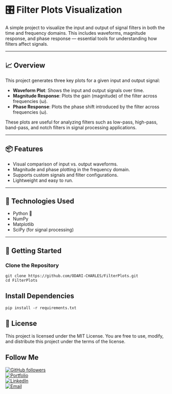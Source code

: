 # 🎛️ Filter Plots Visualization

A simple project to visualize the input and output of signal filters in both the time and frequency domains. This includes waveforms, magnitude response, and phase response — essential tools for understanding how filters affect signals.

---

## 📈 Overview

This project generates three key plots for a given input and output signal:

- **Waveform Plot**: Shows the input and output signals over time.
- **Magnitude Response**: Plots the gain (magnitude) of the filter across frequencies (ω).
- **Phase Response**: Plots the phase shift introduced by the filter across frequencies (ω).

These plots are useful for analyzing filters such as low-pass, high-pass, band-pass, and notch filters in signal processing applications.

---

## 📦 Features

- Visual comparison of input vs. output waveforms.
- Magnitude and phase plotting in the frequency domain.
- Supports custom signals and filter configurations.
- Lightweight and easy to run.

---

## 🧰 Technologies Used

- Python 🐍
- NumPy
- Matplotlib
- SciPy (for signal processing)

---

## 🚀 Getting Started

### Clone the Repository

```
git clone https://github.com/ODARI-CHARLES/FilterPlots.git
cd FilterPlots

```

##  Install Dependencies

```
pip install -r requirements.txt

```

## 📜 License
This project is licensed under the MIT License.
You are free to use, modify, and distribute this project under the terms of the license.

## Follow Me
[![GitHub followers](https://img.shields.io/github/followers/CharlesOdari?label=Follow&style=social)](https://github.com/ODARI-CHARLES1)  
[![Portfolio](https://img.shields.io/badge/Portfolio-View-blue?logo=google-chrome)](#)  
[![LinkedIn](https://img.shields.io/badge/LinkedIn-Connect-blue?logo=linkedin)](#)  
[![Email](https://img.shields.io/badge/Email-Contact-red?logo=gmail)](mailto:daymondodari68@gmail.com)  